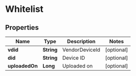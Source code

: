 
# Whitelist

## Properties
Name | Type | Description | Notes
------------ | ------------- | ------------- | -------------
**vdid** | **String** | VendorDeviceId |  [optional]
**did** | **String** | Device ID |  [optional]
**uploadedOn** | **Long** | Uploaded on |  [optional]




